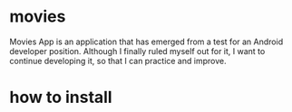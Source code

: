 # movies

Movies App is an application that has emerged from a test for an Android developer position. Although I finally ruled myself out for it, I want to continue developing it, so that I can practice and improve.

# how to install


